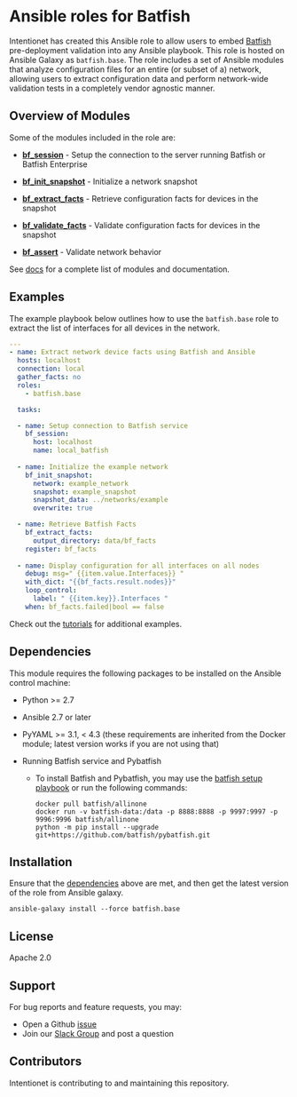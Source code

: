 # Ansible roles for Batfish

Intentionet has created this Ansible role to allow users to embed [Batfish](https://www.github.com/batfish/batfish) pre-deployment validation into any Ansible playbook. This role is hosted on Ansible Galaxy as `batfish.base`. The role includes a set of Ansible modules that analyze configuration files for an entire (or subset of a) network, allowing users to extract configuration data and perform network-wide validation tests in a completely vendor agnostic manner.

## Overview of Modules

Some of the modules included in the role are:

* **[bf_session](docs/bf_session.rst)** - Setup the connection to the server running Batfish or Batfish Enterprise

* **[bf_init_snapshot](docs/bf_init_snapshot.rst)** - Initialize a network snapshot

* **[bf_extract_facts](docs/bf_extract_facts.rst)** - Retrieve configuration facts for devices in the snapshot

* **[bf_validate_facts](docs/bf_validate_facts.rst)** - Validate configuration facts for devices in the snapshot

* **[bf_assert](docs/bf_assert.rst)** - Validate network behavior

See [docs](docs) for a complete list of modules and documentation. 

## Examples
The example playbook below outlines how to use the `batfish.base` role to extract the list of interfaces for all devices in the network.

```yaml
---
- name: Extract network device facts using Batfish and Ansible
  hosts: localhost
  connection: local
  gather_facts: no
  roles:
    - batfish.base

  tasks:

  - name: Setup connection to Batfish service
    bf_session:
      host: localhost
      name: local_batfish
  
  - name: Initialize the example network
    bf_init_snapshot:
      network: example_network
      snapshot: example_snapshot
      snapshot_data: ../networks/example
      overwrite: true

  - name: Retrieve Batfish Facts
    bf_extract_facts:
      output_directory: data/bf_facts
    register: bf_facts
    
  - name: Display configuration for all interfaces on all nodes
    debug: msg=" {{item.value.Interfaces}} "
    with_dict: "{{bf_facts.result.nodes}}"
    loop_control:
      label: " {{item.key}}.Interfaces "
    when: bf_facts.failed|bool == false
```

Check out the [tutorials](tutorials) for additional examples.

## Dependencies

This module requires the following packages to be installed on the Ansible control machine:

- Python >= 2.7
- Ansible 2.7 or later
- PyYAML >= 3.1, < 4.3 (these requirements are inherited from the Docker module; latest version works if you are not using that)

- Running Batfish service and Pybatfish

   - To install Batfish and Pybatfish, you may use the [batfish setup playbook](tutorials/playbooks/batfish_setup.yml) or run the following commands:
      ```
      docker pull batfish/allinone
      docker run -v batfish-data:/data -p 8888:8888 -p 9997:9997 -p 9996:9996 batfish/allinone
      python -m pip install --upgrade git+https://github.com/batfish/pybatfish.git
      ```

## Installation  

Ensure that the [dependencies](#dependencies) above are met, and then get the latest version of the role from Ansible galaxy. 

```
ansible-galaxy install --force batfish.base
```


## License
Apache 2.0

## Support
For bug reports and feature requests, you may:

- Open a Github [issue](https://github.com/batfish/ansible/issues)
- Join our [Slack Group](https://join.slack.com/t/batfish-org/shared_invite/enQtMzA0Nzg2OTAzNzQ1LTUxOTJlY2YyNTVlNGQ3MTJkOTIwZTU2YjY3YzRjZWFiYzE4ODE5ODZiNjA4NGI5NTJhZmU2ZTllOTMwZDhjMzA) and post a question

## Contributors
Intentionet is contributing to and maintaining this repository.
